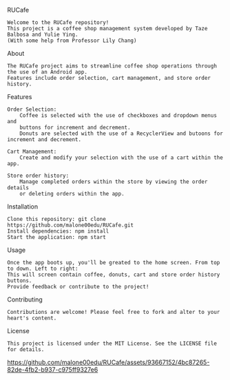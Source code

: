 RUCafe

    Welcome to the RUCafe repository! 
    This project is a coffee shop management system developed by Taze Balbosa and Yulie Ying.
    (With some help from Professor Lily Chang)

About

    The RUCafe project aims to streamline coffee shop operations through the use of an Android app. 
    Features include order selection, cart management, and store order history.

Features

    Order Selection: 
        Coffee is selected with the use of checkboxes and dropdown menus and 
        buttons for increment and decrement.  
        Donuts are selected with the use of a RecyclerView and butoons for increment and decrement.
        
    Cart Management: 
        Create and modify your selection with the use of a cart within the app.
        
    Store order history: 
        Manage completed orders within the store by viewing the order details 
        or deleting orders within the app.

Installation

    Clone this repository: git clone https://github.com/malone00edu/RUCafe.git
    Install dependencies: npm install
    Start the application: npm start

Usage

    Once the app boots up, you'll be greated to the home screen. From top to down. Left to right: 
    This will screen contain coffee, donuts, cart and store order history buttons.
    Provide feedback or contribute to the project!

Contributing

    Contributions are welcome! Please feel free to fork and alter to your heart's content.

License

    This project is licensed under the MIT License. See the LICENSE file for details.


https://github.com/malone00edu/RUCafe/assets/93667152/4bc87265-82de-4fb2-b937-c975ff9327e6



